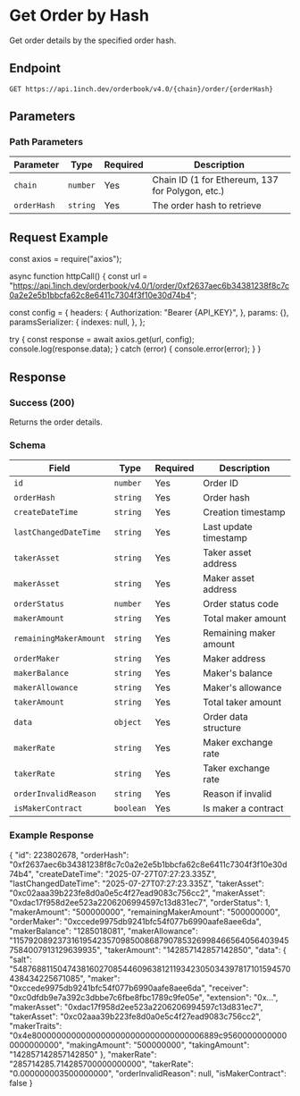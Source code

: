 # Get Order by Hash

Get order details by the specified order hash.

## Endpoint

```
GET https://api.1inch.dev/orderbook/v4.0/{chain}/order/{orderHash}
```

## Parameters

### Path Parameters

| Parameter | Type | Required | Description |
| --------- | ---- | -------- | ----------- |
| `chain` | `number` | Yes | Chain ID (1 for Ethereum, 137 for Polygon, etc.) |
| `orderHash` | `string` | Yes | The order hash to retrieve |

## Request Example

const axios = require("axios");

async function httpCall() {
  const url =
    "https://api.1inch.dev/orderbook/v4.0/1/order/0xf2637aec6b34381238f8c7c0a2e2e5b1bbcfa62c8e6411c7304f3f10e30d74b4";

  const config = {
    headers: {
      Authorization: "Bearer {API_KEY}",
    },
    params: {},
    paramsSerializer: {
      indexes: null,
    },
  };

  try {
    const response = await axios.get(url, config);
    console.log(response.data);
  } catch (error) {
    console.error(error);
  }
}

## Response

### Success (200)

Returns the order details.

### Schema

| Field | Type | Required | Description |
| ----- | ---- | -------- | ----------- |
| `id` | `number` | Yes | Order ID |
| `orderHash` | `string` | Yes | Order hash |
| `createDateTime` | `string` | Yes | Creation timestamp |
| `lastChangedDateTime` | `string` | Yes | Last update timestamp |
| `takerAsset` | `string` | Yes | Taker asset address |
| `makerAsset` | `string` | Yes | Maker asset address |
| `orderStatus` | `number` | Yes | Order status code |
| `makerAmount` | `string` | Yes | Total maker amount |
| `remainingMakerAmount` | `string` | Yes | Remaining maker amount |
| `orderMaker` | `string` | Yes | Maker address |
| `makerBalance` | `string` | Yes | Maker's balance |
| `makerAllowance` | `string` | Yes | Maker's allowance |
| `takerAmount` | `string` | Yes | Total taker amount |
| `data` | `object` | Yes | Order data structure |
| `makerRate` | `string` | Yes | Maker exchange rate |
| `takerRate` | `string` | Yes | Taker exchange rate |
| `orderInvalidReason` | `string` | Yes | Reason if invalid |
| `isMakerContract` | `boolean` | Yes | Is maker a contract |

### Example Response

{
    "id": 223802678,
    "orderHash": "0xf2637aec6b34381238f8c7c0a2e2e5b1bbcfa62c8e6411c7304f3f10e30d74b4",
    "createDateTime": "2025-07-27T07:27:23.335Z",
    "lastChangedDateTime": "2025-07-27T07:27:23.335Z",
    "takerAsset": "0xc02aaa39b223fe8d0a0e5c4f27ead9083c756cc2",
    "makerAsset": "0xdac17f958d2ee523a2206206994597c13d831ec7",
    "orderStatus": 1,
    "makerAmount": "500000000",
    "remainingMakerAmount": "500000000",
    "orderMaker": "0xccede9975db9241bfc54f077b6990aafe8aee6da",
    "makerBalance": "1285018081",
    "makerAllowance": "115792089237316195423570985008687907853269984665640564039457584007913129639935",
    "takerAmount": "142857142857142850",
    "data": {
        "salt": "5487688115047438160270854460963812119342305034397817101594570438434225671085",
        "maker": "0xccede9975db9241bfc54f077b6990aafe8aee6da",
        "receiver": "0xc0dfdb9e7a392c3dbbe7c6fbe8fbc1789c9fe05e",
        "extension": "0x...",
        "makerAsset": "0xdac17f958d2ee523a2206206994597c13d831ec7",
        "takerAsset": "0xc02aaa39b223fe8d0a0e5c4f27ead9083c756cc2",
        "makerTraits": "0x4e80000000000000000000000000000000006889c95600000000000000000000",
        "makingAmount": "500000000",
        "takingAmount": "142857142857142850"
    },
    "makerRate": "285714285.714285700000000000",
    "takerRate": "0.000000003500000000",
    "orderInvalidReason": null,
    "isMakerContract": false
}
```
